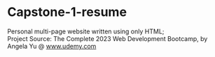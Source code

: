 # Capstone-1-resume
Personal multi-page website written using only HTML;<br />
Project Source: The Complete 2023 Web Development Bootcamp, by Angela Yu @ www.udemy.com
